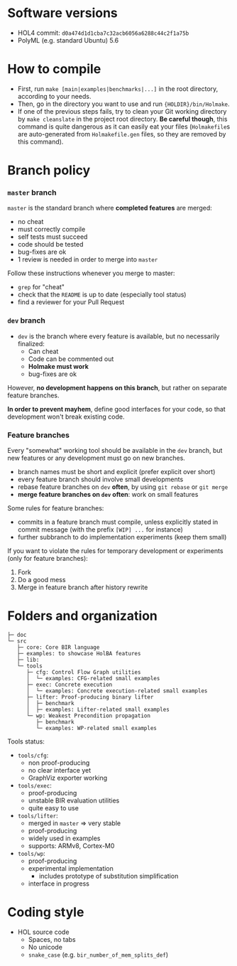 # Software versions

- HOL4 commit: `d0a474d1d1cba7c32acb6056a6288c44c2f1a75b`
- PolyML (e.g. standard Ubuntu) 5.6


# How to compile

* First, run `make [main|examples|benchmarks|...]` in the root directory,
  according to your needs.
* Then, go in the directory you want to use and run `{HOLDIR}/bin/Holmake`.
* If one of the previous steps fails, try to clean your Git working directory by
  `make cleanslate` in the project root directory. **Be careful though**, this
  command is quite dangerous as it can easily eat your files (`Holmakefile`s are
  auto-generated from `Holmakefile.gen` files, so they are removed by this
  command).


# Branch policy

### `master` branch

`master` is the standard branch where **completed features** are merged:
 - no cheat
 - must correctly compile
 - self tests must succeed
 - code should be tested
 - bug-fixes are ok
 - 1 review is needed in order to merge into `master`

Follow these instructions whenever you merge to master:
  - `grep` for "cheat"
  - check that the `README` is up to date (especially tool status)
  - find a reviewer for your Pull Request

### `dev` branch

* `dev` is the branch where every feature is available, but no necessarily
  finalized:
  * Can cheat
  * Code can be commented out
  * **Holmake must work**
  * bug-fixes are ok

However, **no development happens on this branch**, but rather on separate
feature branches.

**In order to prevent mayhem**, define good interfaces for your code, so that
development won't break existing code.

### Feature branches

Every "somewhat" working tool should be available in the `dev` branch, but new
features or any development must go on new branches.
 - branch names must be short and explicit (prefer explicit over short)
 - every feature branch should involve small developments
 - rebase feature branches on `dev` **often**, by using `git rebase` or `git merge`
 - **merge feature branches on `dev` often**: work on small features

Some rules for feature branches:
 - commits in a feature branch must compile, unless explicitly stated in commit
   message (with the prefix `[WIP] ...` for instance)
 - further subbranch to do implementation experiments (keep them small)

If you want to violate the rules for temporary development or experiments (only
for feature branches):
  1. Fork
  2. Do a good mess
  3. Merge in feature branch after history rewrite


# Folders and organization

```
├─ doc
└─ src
   ├─ core: Core BIR language
   ├─ examples: to showcase HolBA features
   ├─ lib: 
   └─ tools
      ├─ cfg: Control Flow Graph utilities
      │  └─ examples: CFG-related small examples
      ├─ exec: Concrete execution
      │  └─ examples: Concrete execution-related small examples
      ├─ lifter: Proof-producing binary lifter
      │  ├─ benchmark
      │  ├─ examples: Lifter-related small examples
      └─ wp: Weakest Precondition propagation
         ├─ benchmark
         └─ examples: WP-related small examples
```

Tools status:
- `tools/cfg`:
  * non proof-producing
  * no clear interface yet
  * GraphViz exporter working
- `tools/exec`:
  * proof-producing
  * unstable BIR evaluation utilities
  * quite easy to use
- `tools/lifter`:
  * merged in `master` => very stable
  * proof-producing
  * widely used in examples
  * supports: ARMv8, Cortex-M0
- `tools/wp`:
  * proof-producing
  * experimental implementation
    * includes prototype of substitution simplification
  * interface in progress


# Coding style

* HOL source code
  - Spaces, no tabs
  - No unicode
  - `snake_case` (e.g. `bir_number_of_mem_splits_def`)

